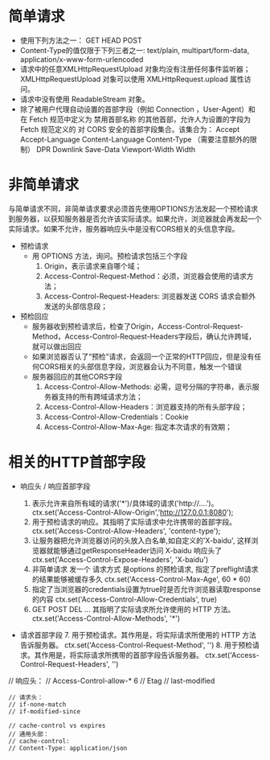 # 简单请求
- 使用下列方法之一： GET HEAD POST
- Content-Type的值仅限于下列三者之一:
    text/plain, multipart/form-data, application/x-www-form-urlencoded
- 请求中的任意XMLHttpRequestUpload 对象均没有注册任何事件监听器；XMLHttpRequestUpload 对象可以使用 XMLHttpRequest.upload 属性访问。
- 请求中没有使用 ReadableStream 对象。
- 除了被用户代理自动设置的首部字段（例如 Connection ，User-Agent）和在 Fetch 规范中定义为 禁用首部名称 的其他首部，允许人为设置的字段为 Fetch 规范定义的 对 CORS 安全的首部字段集合。该集合为：
    Accept
    Accept-Language
    Content-Language
    Content-Type （需要注意额外的限制）
    DPR
    Downlink
    Save-Data
    Viewport-Width
    Width

# 非简单请求
与简单请求不同，非简单请求要求必须首先使用OPTIONS方法发起一个预检请求到服务器，以获知服务器是否允许该实际请求。如果允许，浏览器就会再发起一个实际请求。如果不允许，服务器响应头中是没有CORS相关的头信息字段。
- 预检请求
    - 用 OPTIONS 方法，询问。预检请求包括三个字段
        1. Origin，表示请求来自哪个域；
        2. Access-Control-Request-Method：必须，浏览器会使用的请求方法；
        3. Access-Control-Request-Headers: 浏览器发送 CORS 请求会额外发送的头部信息段；
- 预检回应
    - 服务器收到预检请求后，检查了Origin，Access-Control-Request-Method，Access-Control-Request-Headers字段后，确认允许跨域，就可以做出回应
    - 如果浏览器否认了“预检”请求，会返回一个正常的HTTP回应，但是没有任何CORS相关的头部信息字段，浏览器会认为不同意，触发一个错误
    - 服务器回应的其他CORS字段
        1. Access-Control-Allow-Methods:  必需，逗号分隔的字符串，表示服务器支持的所有跨域请求方法；
        2. Access-Control-Allow-Headers：浏览器支持的所有头部字段；
        3. Access-Control-Allow-Credentials：Cookie
        4. Access-Control-Allow-Max-Age:  指定本次请求的有效期；

# 相关的HTTP首部字段
- 响应头 / 响应首部字段
    1. 表示允许来自所有域的请求('*')/具体域的请求('http://....')。
    ctx.set('Access-Control-Allow-Origin','http://127.0.0.1:8080');
    2. 用于预检请求的响应。其指明了实际请求中允许携带的首部字段。
    ctx.set('Access-Control-Allow-Headers', 'content-type');
    3. 让服务器把允许浏览器访问的头放入白名单,如自定义的'X-baidu',
    这样浏览器就能够通过getResponseHeader访问 X-baidu 响应头了
    ctx.set('Access-Control-Expose-Headers', 'X-baidu')
    4. 非简单请求 发一个 请求方式 是options 的预检请求, 指定了preflight请求的结果能够被缓存多久
    ctx.set('Access-Control-Max-Age', 60 * 60)
    5. 指定了当浏览器的credentials设置为true时是否允许浏览器读取response的内容
    ctx.set('Access-Control-Allow-Credentials', true)
    6. GET POST DEL ...    其指明了实际请求所允许使用的 HTTP 方法。
    ctx.set('Access-Control-Allow-Methods', '*')

- 请求首部字段
    7. 用于预检请求。其作用是，将实际请求所使用的 HTTP 方法告诉服务器。
    ctx.set('Access-Control-Request-Method', '')
    8. 用于预检请求。其作用是，将实际请求所携带的首部字段告诉服务器。
    ctx.set('Access-Control-Request-Headers', '')



// 响应头：
    // Access-Control-allow-* 6
    // Etag
    // last-modified

    // 请求头：
    // if-none-match
    // if-modified-since

    // cache-control vs expires
    // 通用头部：
    // cache-control: 
    // Content-Type: application/json
